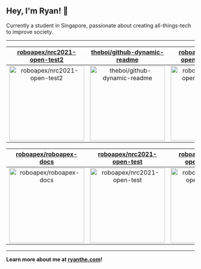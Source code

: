 ## Hey, I'm Ryan! 👋

Currently a student in Singapore, passionate about creating all-things-tech to improve society.

---

| [roboapex/nrc2021-open-test2](https://github.com/roboapex/nrc2021-open-test2) | [theboi/github-dynamic-readme](https://github.com/theboi/github-dynamic-readme) | [roboapex/nrc2021-open-polytassium](https://github.com/roboapex/nrc2021-open-polytassium) |
| :-: | :-: | :-: |
| <a href="https://github.com/roboapex/nrc2021-open-test2"><img src="https://github.com/theboi/theboi/raw/main/DISPLAY.jpg" alt="roboapex/nrc2021-open-test2" title="roboapex/nrc2021-open-test2" width="200" height="200"></a> | <a href="https://github.com/theboi/github-dynamic-readme"><img src="https://github.com/theboi/theboi/raw/main/DISPLAY.jpg" alt="theboi/github-dynamic-readme" title="theboi/github-dynamic-readme" width="200" height="200"></a> | <a href="https://github.com/roboapex/nrc2021-open-polytassium"><img src="https://github.com/theboi/theboi/raw/main/DISPLAY.jpg" alt="roboapex/nrc2021-open-polytassium" title="roboapex/nrc2021-open-polytassium" width="200" height="200"></a> |

| [roboapex/roboapex-docs](https://github.com/roboapex/roboapex-docs) | [roboapex/nrc2021-open-test](https://github.com/roboapex/nrc2021-open-test) | [roboapex/nrc2021-open-polyester](https://github.com/roboapex/nrc2021-open-polyester) |
| :-: | :-: | :-: |
| <a href="https://github.com/roboapex/roboapex-docs"><img src="https://github.com/theboi/theboi/raw/main/DISPLAY.jpg" alt="roboapex/roboapex-docs" title="roboapex/roboapex-docs" width="200" height="200"></a> | <a href="https://github.com/roboapex/nrc2021-open-test"><img src="https://github.com/theboi/theboi/raw/main/DISPLAY.jpg" alt="roboapex/nrc2021-open-test" title="roboapex/nrc2021-open-test" width="200" height="200"></a> | <a href="https://github.com/roboapex/nrc2021-open-polyester"><img src="https://github.com/theboi/theboi/raw/main/DISPLAY.jpg" alt="roboapex/nrc2021-open-polyester" title="roboapex/nrc2021-open-polyester" width="200" height="200"></a> |



---

**Learn more about me at [ryanthe.com](https://www.ryanthe.com)!**